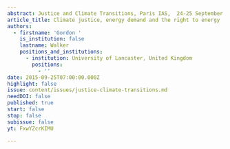 ```yaml
---
abstract: Justice and Climate Transitions, Paris IAS,  24-25 September 2015 - Session 3
article_title: Climate justice, energy demand and the right to energy
authors:
  - firstname: 'Gordon '
    is_institution: false
    lastname: Walker
    positions_and_institutions:
      - institution: University of Lancaster, United Kingdom
        positions:
          - ''
date: 2015-09-25T07:00:00.000Z
highlight: false
issue: content/issues/justice-climate-transitions.md
needDOI: false
published: true
start: false
stop: false
subissue: false
yt: FxwYZcrKIMU

---
```

<Youtube yt="FxwYZcrKIMU" caption="Climate justice, energy demand and the right to energy" start="false" stop="false"></Youtube>
